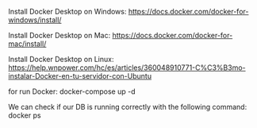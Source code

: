 Install Docker Desktop on Windows:
    https://docs.docker.com/docker-for-windows/install/

Install Docker Desktop on Mac:
    https://docs.docker.com/docker-for-mac/install/

Install Docker Desktop on Linux:
    https://help.wnpower.com/hc/es/articles/360048910771-C%C3%B3mo-instalar-Docker-en-tu-servidor-con-Ubuntu

for run Docker:
    docker-compose up -d

We can check if our DB is running correctly with the following command:
    docker ps


